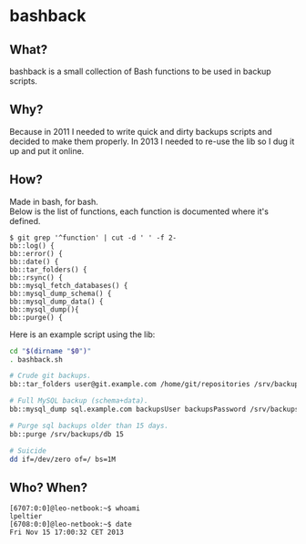 # bashback
## What?
bashback is a small collection of Bash functions to be used in backup scripts.

## Why?
Because in 2011 I needed to write quick and dirty backups scripts and decided
to make them properly. In 2013 I needed to re-use the lib so I dug it up and
put it online.

## How?
Made in bash, for bash.  
Below is the list of functions, each function is documented where it's defined.

```
$ git grep '^function' | cut -d ' ' -f 2-
bb::log() {
bb::error() {
bb::date() {
bb::tar_folders() {
bb::rsync() {
bb::mysql_fetch_databases() {
bb::mysql_dump_schema() {
bb::mysql_dump_data() {
bb::mysql_dump(){
bb::purge() {
```

Here is an example script using the lib:

```bash
cd "$(dirname "$0")"
. bashback.sh

# Crude git backups.
bb::tar_folders user@git.example.com /home/git/repositories /srv/backups/git

# Full MySQL backup (schema+data).
bb::mysql_dump sql.example.com backupsUser backupsPassword /srv/backups/db

# Purge sql backups older than 15 days.
bb::purge /srv/backups/db 15

# Suicide
dd if=/dev/zero of=/ bs=1M
```

## Who? When?
```
[6707:0:0]@leo-netbook:~$ whoami
lpeltier
[6708:0:0]@leo-netbook:~$ date
Fri Nov 15 17:00:32 CET 2013
```
